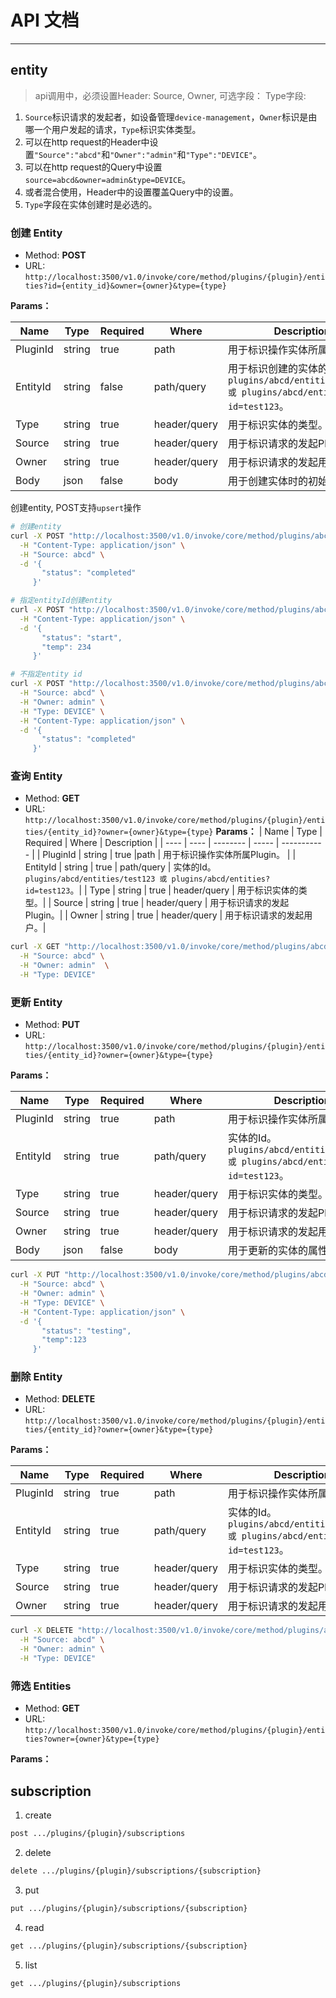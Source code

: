 # API 文档

----
## entity

> api调用中，必须设置Header: Source, Owner, 可选字段： Type字段:
1. `Source`标识请求的发起者，如设备管理`device-management`，`Owner`标识是由哪一个用户发起的请求，`Type`标识实体类型。
2. 可以在http request的Header中设置`"Source":"abcd"`和`"Owner":"admin"`和`"Type":"DEVICE"`。
3. 可以在http request的Query中设置`source=abcd&owner=admin&type=DEVICE`。
4. 或者混合使用，Header中的设置覆盖Query中的设置。
5. `Type`字段在实体创建时是必选的。



### 创建 Entity

- Method: **POST**
- URL: ```http://localhost:3500/v1.0/invoke/core/method/plugins/{plugin}/entities?id={entity_id}&owner={owner}&type={type}```

**Params：**

| Name | Type | Required | Where | Description |
| ---- | ---- | -------- | ----- | ----------- |
| PluginId | string | true |path | 用于标识操作实体所属Plugin。 | 
| EntityId | string | false | path/query | 用于标识创建的实体的Id。`plugins/abcd/entities/test123 或 plugins/abcd/entities?id=test123`。|
| Type | string | true | header/query | 用于标识实体的类型。|
| Source | string | true | header/query | 用于标识请求的发起Plugin。|
| Owner | string | true | header/query | 用于标识请求的发起用户。|
| Body |json|false|body|用于创建实体时的初始属性。|


创建entity, POST支持`upsert`操作
```bash
# 创建entity
curl -X POST "http://localhost:3500/v1.0/invoke/core/method/plugins/abcd/entities?owner=admin&type=DEVICE" \
  -H "Content-Type: application/json" \
  -H "Source: abcd" \
  -d '{
       "status": "completed"
     }'

# 指定entityId创建entity
curl -X POST "http://localhost:3500/v1.0/invoke/core/method/plugins/abcd/entities?id=test123&source=abcd&owner=admin&type=device" \
  -H "Content-Type: application/json" \
  -d '{
       "status": "start",
       "temp": 234
     }'

# 不指定entity id
curl -X POST "http://localhost:3500/v1.0/invoke/core/method/plugins/abcd/entities" \
  -H "Source: abcd" \
  -H "Owner: admin" \
  -H "Type: DEVICE" \
  -H "Content-Type: application/json" \
  -d '{
       "status": "completed"
     }'
```


### 查询 Entity

- Method: **GET**
- URL: ```http://localhost:3500/v1.0/invoke/core/method/plugins/{plugin}/entities/{entity_id}?owner={owner}&type={type}```
**Params：**
| Name | Type | Required | Where | Description |
| ---- | ---- | -------- | ----- | ----------- |
| PluginId | string | true |path | 用于标识操作实体所属Plugin。 | 
| EntityId | string | true | path/query | 实体的Id。`plugins/abcd/entities/test123 或 plugins/abcd/entities?id=test123`。|
| Type | string | true | header/query | 用于标识实体的类型。|
| Source | string | true | header/query | 用于标识请求的发起Plugin。|
| Owner | string | true | header/query | 用于标识请求的发起用户。|

```bash
curl -X GET "http://localhost:3500/v1.0/invoke/core/method/plugins/abcd/entities/test123" \
  -H "Source: abcd" \
  -H "Owner: admin"  \
  -H "Type: DEVICE"
```


### 更新 Entity
- Method: **PUT**
- URL: ```http://localhost:3500/v1.0/invoke/core/method/plugins/{plugin}/entities/{entity_id}?owner={owner}&type={type}```

**Params：**

| Name | Type | Required | Where | Description |
| ---- | ---- | -------- | ----- | ----------- |
| PluginId | string | true |path | 用于标识操作实体所属Plugin。 | 
| EntityId | string | true | path/query | 实体的Id。`plugins/abcd/entities/test123 或 plugins/abcd/entities?id=test123`。|
| Type | string | true | header/query | 用于标识实体的类型。|
| Source | string | true | header/query | 用于标识请求的发起Plugin。|
| Owner | string | true | header/query | 用于标识请求的发起用户。|
| Body |json|false|body|用于更新的实体的属性|

```bash
curl -X PUT "http://localhost:3500/v1.0/invoke/core/method/plugins/abcd/entities/test123" \
  -H "Source: abcd" \
  -H "Owner: admin" \
  -H "Type: DEVICE" \
  -H "Content-Type: application/json" \
  -d '{
       "status": "testing",
       "temp":123
     }'
```



### 删除 Entity
- Method: **DELETE**
- URL: ```http://localhost:3500/v1.0/invoke/core/method/plugins/{plugin}/entities/{entity_id}?owner={owner}&type={type}```

**Params：**

| Name | Type | Required | Where | Description |
| ---- | ---- | -------- | ----- | ----------- |
| PluginId | string | true |path | 用于标识操作实体所属Plugin。 | 
| EntityId | string | true | path/query | 实体的Id。`plugins/abcd/entities/test123 或 plugins/abcd/entities?id=test123`。|
| Type | string | true | header/query | 用于标识实体的类型。|
| Source | string | true | header/query | 用于标识请求的发起Plugin。|
| Owner | string | true | header/query | 用于标识请求的发起用户。|

```bash
curl -X DELETE "http://localhost:3500/v1.0/invoke/core/method/plugins/abcd/entities/test123" \
  -H "Source: abcd" \
  -H "Owner: admin" \
  -H "Type: DEVICE" 
```

### 筛选 Entities
- Method: **GET**
- URL: ```http://localhost:3500/v1.0/invoke/core/method/plugins/{plugin}/entities?owner={owner}&type={type}```

**Params：**
## subscription
1. create
```bash
post .../plugins/{plugin}/subscriptions
```
2. delete
```bash
delete .../plugins/{plugin}/subscriptions/{subscription}
```
3. put
```bash
put .../plugins/{plugin}/subscriptions/{subscription}
```
4. read
```bash
get .../plugins/{plugin}/subscriptions/{subscription}
```
5. list
```bash
get .../plugins/{plugin}/subscriptions
```
